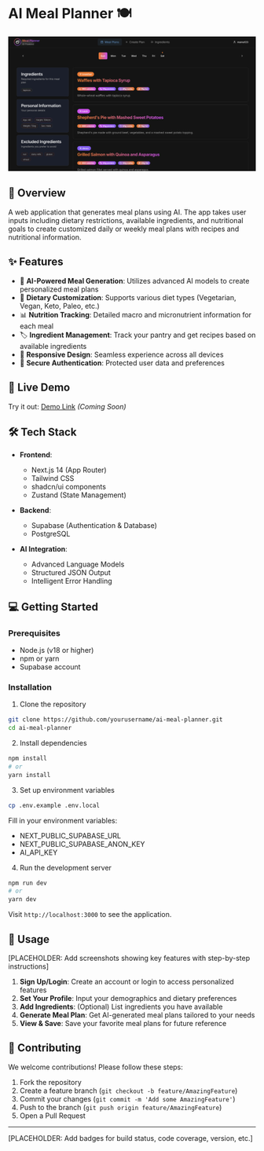 # AI Meal Planner 🍽️

![Meal Plan](/public/screenshot-meal-plan.png)

## 🌟 Overview

A web application that generates meal plans using AI. The app takes user inputs including dietary restrictions, available ingredients, and nutritional goals to create customized daily or weekly meal plans with recipes and nutritional information.

## ✨ Features

- 🤖 **AI-Powered Meal Generation**: Utilizes advanced AI models to create personalized meal plans
- 🥗 **Dietary Customization**: Supports various diet types (Vegetarian, Vegan, Keto, Paleo, etc.)
- 📊 **Nutrition Tracking**: Detailed macro and micronutrient information for each meal
- 🏷️ **Ingredient Management**: Track your pantry and get recipes based on available ingredients
- 📱 **Responsive Design**: Seamless experience across all devices
- 🔐 **Secure Authentication**: Protected user data and preferences

## 🚀 Live Demo

Try it out: [Demo Link](#) *(Coming Soon)*

## 🛠️ Tech Stack

- **Frontend**:
  - Next.js 14 (App Router)
  - Tailwind CSS
  - shadcn/ui components
  - Zustand (State Management)

- **Backend**:
  - Supabase (Authentication & Database)
  - PostgreSQL

- **AI Integration**:
  - Advanced Language Models
  - Structured JSON Output
  - Intelligent Error Handling

## 💻 Getting Started

### Prerequisites

- Node.js (v18 or higher)
- npm or yarn
- Supabase account

### Installation

1. Clone the repository
```bash
git clone https://github.com/yourusername/ai-meal-planner.git
cd ai-meal-planner
```

2. Install dependencies
```bash
npm install
# or
yarn install
```

3. Set up environment variables
```bash
cp .env.example .env.local
```
Fill in your environment variables:
- NEXT_PUBLIC_SUPABASE_URL
- NEXT_PUBLIC_SUPABASE_ANON_KEY
- AI_API_KEY

4. Run the development server
```bash
npm run dev
# or
yarn dev
```

Visit `http://localhost:3000` to see the application.

## 📖 Usage

[PLACEHOLDER: Add screenshots showing key features with step-by-step instructions]

1. **Sign Up/Login**: Create an account or login to access personalized features
2. **Set Your Profile**: Input your demographics and dietary preferences
3. **Add Ingredients**: (Optional) List ingredients you have available
4. **Generate Meal Plan**: Get AI-generated meal plans tailored to your needs
5. **View & Save**: Save your favorite meal plans for future reference

## 🤝 Contributing

We welcome contributions! Please follow these steps:

1. Fork the repository
2. Create a feature branch (`git checkout -b feature/AmazingFeature`)
3. Commit your changes (`git commit -m 'Add some AmazingFeature'`)
4. Push to the branch (`git push origin feature/AmazingFeature`)
5. Open a Pull Request

---

[PLACEHOLDER: Add badges for build status, code coverage, version, etc.]

